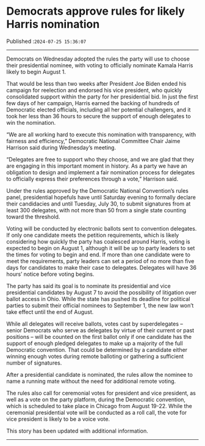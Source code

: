 # Democrats approve rules for likely Harris nomination

Published :`2024-07-25 15:36:07`

---

Democrats on Wednesday adopted the rules the party will use to choose their presidential nominee, with voting to officially nominate Kamala Harris likely to begin August 1.

That would be less than two weeks after President Joe Biden ended his campaign for reelection and endorsed his vice president, who quickly consolidated support within the party for her presidential bid. In just the first few days of her campaign, Harris earned the backing of hundreds of Democratic elected officials, including all her potential challengers, and it took her less than 36 hours to secure the support of enough delegates to win the nomination.

“We are all working hard to execute this nomination with transparency, with fairness and efficiency,” Democratic National Committee Chair Jaime Harrison said during Wednesday’s meeting.

“Delegates are free to support who they choose, and we are glad that they are engaging in this important moment in history. As a party we have an obligation to design and implement a fair nomination process for delegates to officially express their preferences through a vote,” Harrison said.

Under the rules approved by the Democratic National Convention’s rules panel, presidential hopefuls have until Saturday evening to formally declare their candidacies and until Tuesday, July 30, to submit signatures from at least 300 delegates, with not more than 50 from a single state counting toward the threshold.

Voting will be conducted by electronic ballots sent to convention delegates. If only one candidate meets the petition requirements, which is likely considering how quickly the party has coalesced around Harris, voting is expected to begin on August 1, although it will be up to party leaders to set the times for voting to begin and end. If more than one candidate were to meet the requirements, party leaders can set a period of no more than five days for candidates to make their case to delegates. Delegates will have 36 hours’ notice before voting begins.

The party has said its goal is to nominate its presidential and vice presidential candidates by August 7 to avoid the possibility of litigation over ballot access in Ohio. While the state has pushed its deadline for political parties to submit their official nominees to September 1, the new law won’t take effect until the end of August.

While all delegates will receive ballots, votes cast by superdelegates – senior Democrats who serve as delegates by virtue of their current or past positions – will be counted on the first ballot only if one candidate has the support of enough pledged delegates to make up a majority of the full Democratic convention. That could be determined by a candidate either winning enough votes during remote balloting or gathering a sufficient number of signatures.

After a presidential candidate is nominated, the rules allow the nominee to name a running mate without the need for additional remote voting.

The rules also call for ceremonial votes for president and vice president, as well as a vote on the party platform, during the Democratic convention, which is scheduled to take place in Chicago from August 19-22. While the ceremonial presidential vote will be conducted as a roll call, the vote for vice president is likely to be a voice vote.

This story has been updated with additional information.

---


